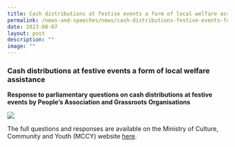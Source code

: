 ```yaml
---
title: Cash distributions at festive events a form of local welfare assistance
permalink: /news-and-speeches/news/cash-distributions-festive-events-form-of-local-welfare-assistance/
date: 2023-08-07
layout: post
description: ""
image: ""
---
```

### Cash distributions at festive events a form of local welfare assistance
**Response to parliamentary questions on cash distributions at festive events by People’s Association and Grassroots Organisations**

![](/images/NewsRoom/Parliament%20House.jpg)

The full questions and responses are available on the Ministry of Culture, Community and Youth (MCCY) website [here](https://www.mccy.gov.sg/about-us/news-and-resources/parliamentary-matters/2023/Aug/Cash-distributions-at-festive-events-a-form-of-local-welfare-assistance).